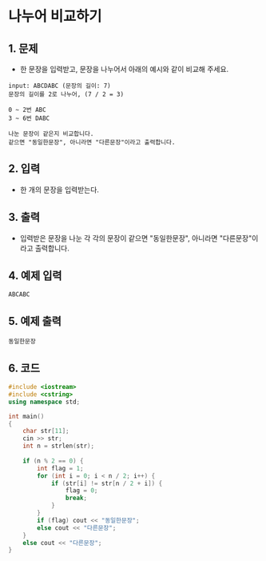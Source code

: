 # 나누어 비교하기

## 1. 문제
- 한 문장을 입력받고, 문장을 나누어서 아래의 예시와 같이 비교해 주세요.

```
input: ABCDABC (문장의 길이: 7)
문장의 길이를 2로 나누어, (7 / 2 = 3)

0 ~ 2번 ABC
3 ~ 6번 DABC

나눈 문장이 같은지 비교합니다.
같으면 "동일한문장", 아니라면 "다른문장"이라고 출력합니다.
```

## 2. 입력
- 한 개의 문장을 입력받는다.

## 3. 출력
- 입력받은 문장을 나눈 각 각의 문장이 같으면 "동일한문장", 아니라면 "다른문장"이라고 출력합니다.

## 4. 예제 입력
```
ABCABC
```

## 5. 예제 출력
```
동일한문장
```

## 6. 코드

```c++
#include <iostream>
#include <cstring>
using namespace std;

int main()
{
    char str[11];
    cin >> str;
    int n = strlen(str);
    
    if (n % 2 == 0) {
        int flag = 1;
        for (int i = 0; i < n / 2; i++) {
            if (str[i] != str[n / 2 + i]) {
                flag = 0;
                break;
            }
        }
        if (flag) cout << "동일한문장";
        else cout << "다른문장";
    }
    else cout << "다른문장";
}
```
